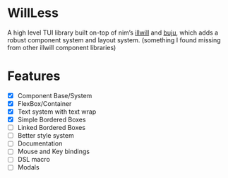 # WillLess
A high level TUI library built on-top of nim’s [illwill](https://github.com/johnnovak/illwill) and [buju](https://github.com/haoyu234/buju), which adds a robust component system and layout system. (something I found missing from other illwill component libraries)

# Features
* [X] Component Base/System
* [X] FlexBox/Container
* [X] Text system with text wrap
* [X] Simple Bordered Boxes
* [ ] Linked Bordered Boxes
* [ ] Better style system
* [ ] Documentation
* [ ] Mouse and Key bindings
* [ ] DSL macro
* [ ] Modals

